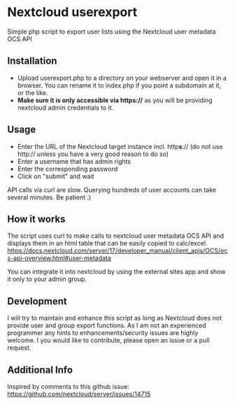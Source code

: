 # Nextcloud userexport
Simple php script to export user lists using  the Nextcloud user metadata OCS API

## Installation
- Upload userexport.php to a directory on your webserver and open it in a browser. You can rename it to index.php if you point a subdomain at it, or the like.
- **Make sure it is only accessible via https://** as you will be providing nextcloud admin credentials to it.

## Usage
- Enter the URL of the Nextcloud target instance incl. http**s**:// (do not use http:// unless you have a very good reason to do so)
- Enter a username that has admin rights
- Enter the corresponding password
- Click on "submit" and wait

API calls via curl are slow. Querying hundreds of user accounts can take several minutes. Be patient :)

## How it works
The script uses curl to make calls to nextcloud user metadata OCS API and displays them in an html table that can be easily copied to calc/excel.
https://docs.nextcloud.com/server/17/developer_manual/client_apis/OCS/ocs-api-overview.html#user-metadata

You can integrate it into nextcloud by using the external sites app and show it only to your admin group.

## Development
I will try to maintain and enhance this script as long as Nextcloud does not provide user and group export functions.
As I am not an experienced programmer any hints to enhancements/security issues are highly welcome. I you would like to contribute, please open an issue or a pull request.

## Additional Info
Inspired by comments to this github issue:
https://github.com/nextcloud/server/issues/14715
